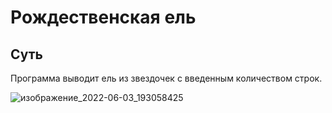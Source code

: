 # Рождественская ель
## Суть
Программа выводит ель из звездочек с введенным количеством строк.
  
![изображение_2022-06-03_193058425](https://user-images.githubusercontent.com/97308931/171907130-f536cab7-65e1-45d9-86d1-e9631692af11.png)
